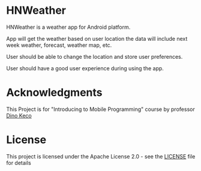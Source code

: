 # HNWeather
HNWeather is a weather app for Android platform.

App will get the weather based on user location the data will include next week weather, forecast, weather map, etc.

User should be able to change the location and store user preferences.

User should have a good user experience during using the app.


# Acknowledgments
This Project is for "Introducing to Mobile Programming" course by professor [Dino Keco](https://github.com/dinokeco)
# License
This project is licensed under the Apache License 2.0 - see the [LICENSE](https://github.com/HadiIOS/HNWeather/blob/master/LICENSE) file for details
